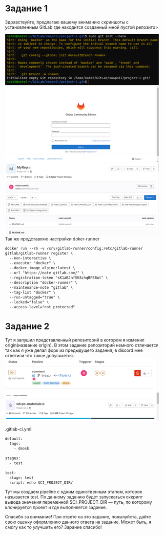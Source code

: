 # Задание 1
Здравствуйте, предлагаю вашему вниманию скриншоты с установленным GitLab где находится созданный мной пустой репозито>

![Скриншот 1](https://github.com/NateUrlUseless/gitlab1/blob/main/1.png)
![Скриншот 2](https://github.com/NateUrlUseless/gitlab1/blob/main/2.png)
![Скриншот 3](https://github.com/NateUrlUseless/gitlab1/blob/main/5.png)
Так же представляю настройки doker-runner
```
docker run --rm -v /srv/gitlab-runner/config:/etc/gitlab-runner gitlab/gitlab-runner register \
  --non-interactive \
  --executor "docker" \
  --docker-image alpine:latest \
  --url "https://nate.gitlab.com/" \
  --registration-token "sK1aBJnfSK8zhqBPE8ut" \
  --description "docker-runner" \
  --maintenance-note "gitlab" \
  --tag-list "docker" \
  --run-untagged="true" \
  --locked="false" \
  --access-level="not_protected"
```

# Задание 2

Тут я запушил представленный репозиторий в котором я изменил origin(название origin).
В этом задание репозиторий немного отличается так как я уже делал форк из предыдущего задания, в discord мне ответили что такое допускается.
![Скриншот 4](https://github.com/NateUrlUseless/gitlab1/blob/main/3.png)
![Скриншот 5](https://github.com/NateUrlUseless/gitlab1/blob/main/4.png)

.gitlab-ci.yml:

```
default:
  tags:
    - dmosk

stages:
  - test

test:
  stage: test
  script: echo $CI_PROJECT_DIR/
```

Тут мы создаем pipeline с одним единственным этапом, которое называется test. По данному заданию будет запускаться сккрипт вывода значения переменной $CI_PROJECT_DIR — путь, по которому клонируется проект и где выполняется задание.


Спасибо за внимание! При ответе на это задание, пожалуйста, дайте свою оценку оформлению данного ответа на задание.
Может быть, я смогу как то улучшить его? Зарание спасибо!
